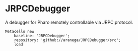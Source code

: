 # JRPCDebugger
A debugger for Pharo remotely controllable via JRPC protocol.


```smalltalk
Metacello new
	baseline: 'JRPCDebugger';
	repository: 'github://aranega/JRPCDebugger/src';
	load
```

